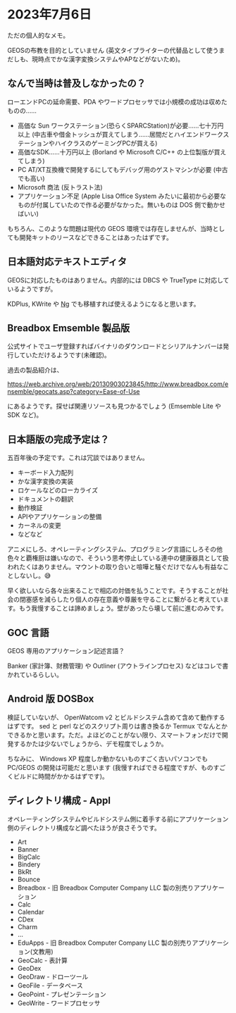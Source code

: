 # 2023年7月6日

ただの個人的なメモ。

GEOSの布教を目的としていません (英文タイプライターの代替品として使うまだしも、現時点でかな漢字変換システムやAPなどがないため)。

## なんで当時は普及しなかったの？

ローエンドPCの延命需要、PDA やワードプロセッサでは小規模の成功は収めたものの……

* 高価な Sun ワークステーション(恐らくSPARCStation)が必要……七十万円以上 (中古車や借金トッシュが買えてしまう……居間だとハイエンドワークステーションやハイクラスのゲーミングPCが買える)
* 高価なSDK……十万円以上 (Borland や Microsoft C/C++ の上位製版が買えてしまう)
* PC AT/XT互換機で開発するにしてもデバッグ用のゲストマシンが必要 (中古でも高い)
* Microsoft 商法 (反トラスト法)
* アプリケーション不足 (Apple Lisa Office System みたいに最初から必要なものが付属していたので作る必要がなかった。無いものは DOS 側で動かせばいい)

もちろん、このような問題は現代の GEOS 環境では存在しませんが、当時としても開発キットのリースなどできることはあったはずです。

## 日本語対応テキストエディタ

GEOSに対応したものはありません。内部的には DBCS や TrueType に対応しているようですが。

KDPlus, KWrite や [Ng](http://tt.sakura.ne.jp/~amura/ng/) でも移植すれば使えるようになると思います。

## Breadbox Emsemble 製品版

公式サイトでユーザ登録すればバイナリのダウンロードとシリアルナンバーは発行していただけるようです(未確認)。

過去の製品紹介は、

https://web.archive.org/web/20130903023845/http://www.breadbox.com/ensemble/geocats.asp?category=Ease-of-Use

にあるようです。探せば関連リソースも見つかるでしょう (Emsemble Lite や SDK など)。


## 日本語版の完成予定は？

五百年後の予定です。これは冗談ではありません。

* キーボード入力配列
* かな漢字変換の実装
* ロケールなどのローカライズ
* ドキュメントの翻訳
* 動作検証
* APIやアプリケーションの整備
* カーネルの変更
* などなど

アニメにしろ、オペレーティングシステム、プログラミング言語にしろその他色々と覇権厨は嫌いなので、そういう思考停止している連中の健康器具として扱われたくはありません。マウントの取り合いと喧嘩と騒ぐだけでなんも有益なことしないし。😅

早く欲しいなら各々出来ることで相応の対価を払うことです。そうすることが社会の閉塞感を減らしたり個人の存在意義や尊厳を守ることに繋がると考えています。もう我慢することは諦めましょう。壁があったら壊して前に進むのみです。

## GOC 言語

GEOS 専用のアプリケーション記述言語？

Banker (家計簿、財務管理) や Outliner (アウトラインプロセス) などはコレで書かれているらしい。

## Android 版 DOSBox

検証していないが、 OpenWatcom v2 とビルドシステム含めて含めて動作するはずです。 sed と perl などのスクリプト周りは書き換るか Termux でなんとかできるかと思います。ただ。よほどのことがない限り、スマートフォンだけで開発するかたは少ないでしょうから、デモ程度でしょうか。

ちなみに、 Windows XP 程度しか動かないものすごく古いパソコンでも PC/GEOS の開発は可能だと思います (我慢すればできる程度ですが、ものすごくビルドに時間がかかるはずです)。
 
## ディレクトリ構成 - Appl

オペレーティングシステムやビルドシステム側に着手する前にアプリケーション側のディレクトリ構成など調べたほうが良さそうです。

* Art
* Banner
* BigCalc
* Bindery
* BkRt
* Bounce
* Breadbox - 旧 Breadbox Computer Company LLC 製の別売りアプリケーション
* Calc
* Calendar
* CDex
* Charm
* ...
* EduApps - 旧 Breadbox Computer Company LLC 製の別売りアプリケーション(文教用)
* GeoCalc - 表計算
* GeoDex
* GeoDraw - ドローツール
* GeoFile - データベース
* GeoPoint - プレゼンテーション
* GeoWrite - ワードプロセッサ
